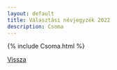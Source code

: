 ```yaml
---
layout: default
title: Választási névjegyzék 2022
description: Csoma
---
```


{% include Csoma.html %}

[Vissza](./)